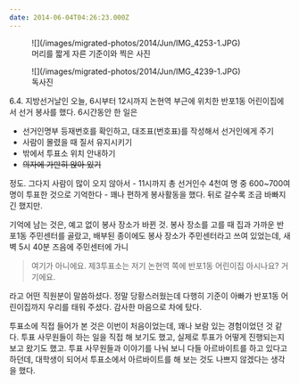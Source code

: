 ```yaml
---
date: 2014-06-04T04:26:23.000Z
---
```


<!-- <figure>
![](/images/migrated-photos/2014/Jun/IMG_4245-1.JPG)
<figcaption>12시 경, 데리러 온 엄마와 함께 찍은 사진. 아빠가 찍어 주었다.</figcaption>
</figure> -->
<figure>
![](/images/migrated-photos/2014/Jun/IMG_4253-1.JPG)
<figcaption>머리를 짧게 자른 기준이와 찍은 사진</figcaption>
</figure>
<figure>
![](/images/migrated-photos/2014/Jun/IMG_4239-1.JPG)
<figcaption>독사진</figcaption>
</figure>
<p>6.4. 지방선거날인 오늘, 6시부터 12시까지 논현역 부근에 위치한 반포1동 어린이집에서 선거 봉사를 했다. 6시간동안 한 일은</p>
<ul>
<li>선거인명부 등재번호를 확인하고, 대조표(번호표)를 작성해서 선거인에게 주기</li>
<li>사람이 몰렸을 때 질서 유지시키기</li>
<li>밖에서 투표소 위치 안내하기</li>
<li><s>의자에 가만히 앉아 있기</s></li>
</ul>
<p>정도. 그다지 사람이 많이 오지 않아서 - 11시까지 총 선거인수 4천여 명 중 600~700여 명이 투표한 것으로 기억한다 - 꽤나 편하게 봉사활동을 했다. 뒤로 갈수록 조금 바빠지긴 했지만.</p>
<p>기억에 남는 것은, 예고 없이 봉사 장소가 바뀐 것. 봉사 장소를 고를 때 집과 가까운 반포1동 주민센터를 골랐고, 배부된 종이에도 봉사 장소가 주민센터라고 쓰여 있었는데, 새벽 5시 40분 즈음에 주민센터에 가니</p>
<blockquote>
<p>여기가 아니에요. 제3투표소는 저기 논현역 쪽에 반포1동 어린이집 아시나요? 거기에요.</p>
</blockquote>
<p>라고 어떤 직원분이 말씀하셨다. 정말 당황스러웠는데 다행히 기준이 아빠가 반포1동 어린이집까지 우리를 태워 주셨다. 감사한 마음으로 차에 탔다.</p>
<p>투표소에 직접 들어가 본 것은 이번이 처음이었는데, 꽤나 보람 있는 경험이었던 것 같다. 투표 사무원들이 하는 일을 직접 해 보기도 했고, 실제로 투표가 어떻게 진행되는지 보고 왔기도 했고. 투표 사무원들과 이야기를 나눠 보니 다들 아르바이트를 하고 있다고 하던데, 대학생이 되어서 투표소에서 아르바이트를 해 보는 것도 나쁘지 않겠다는 생각을 했다.</p>
<!-- 일당도 꽤나 높아서, 6시간에 4만원 + 식비 1만2천원을 주는 것 같았다. -->
<!-- 나 같은 경우에는 반을 실내에서, 반을 실외에서 활동했는데 불쌍한 기준이는 시작할 때부터 끝날 때까지 의자도 없이 계속해서 실외에서 서 있었다. 괜히 나만 ~~꿀을 빤~~ 편하게 활동한 것 같아 기준이에게 미안하다. -->
